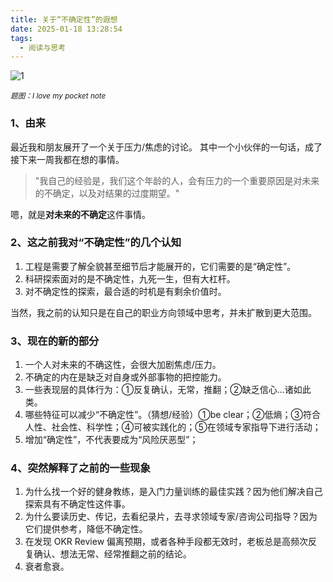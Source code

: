 ```yaml
---
title: 关于“不确定性”的遐想
date: 2025-01-18 13:28:54
tags:
  - 阅读与思考
---
```



![1](1.png)
<p style="margin: 0 auto">
<i><small>题图：I love my pocket note</small></i>
</p>

### 1、由来

最近我和朋友展开了一个关于压力/焦虑的讨论。
其中一个小伙伴的一句话，成了接下来一周我都在想的事情。

> "我自己的经验是，我们这个年龄的人，会有压力的一个重要原因是对未来的不确定，以及对结果的过度期望。"

嗯，就是**对未来的不确定**这件事情。

### 2、这之前我对“不确定性”的几个认知

1. 工程是需要了解全貌甚至细节后才能展开的，它们需要的是“确定性”。
2. 科研探索面对的是不确定性，九死一生，但有大杠杆。
3. 对不确定性的探索，最合适的时机是有剩余价值时。

当然，我之前的认知只是在自己的职业方向领域中思考，并未扩散到更大范围。

### 3、现在的新的部分

1. 一个人对未来的不确这性，会很大加剧焦虑/压力。
2. 不确定的内在是缺乏对自身或外部事物的把控能力。
3. 一些表现层的具体行为：①反复确认，无常，推翻；②缺乏信心...诸如此类。
4. 哪些特征可以减少“不确定性”。（猜想/经验）①be clear；②低熵；③符合人性、社会性、科学性；④可被实践化的；⑤在领域专家指导下进行活动；
5. 增加“确定性”，不代表要成为“风险厌恶型”；

### 4、突然解释了之前的一些现象

1. 为什么找一个好的健身教练，是入门力量训练的最佳实践？因为他们解决自己探索具有不确定性这件事。
2. 为什么要读历史、传记，去看纪录片，去寻求领域专家/咨询公司指导？因为它们提供参考，降低不确定性。
3. 在发现 OKR Review 偏离预期，或者各种手段都无效时，老板总是高频次反复确认、想法无常、经常推翻之前的结论。
4. 衰者愈衰。
